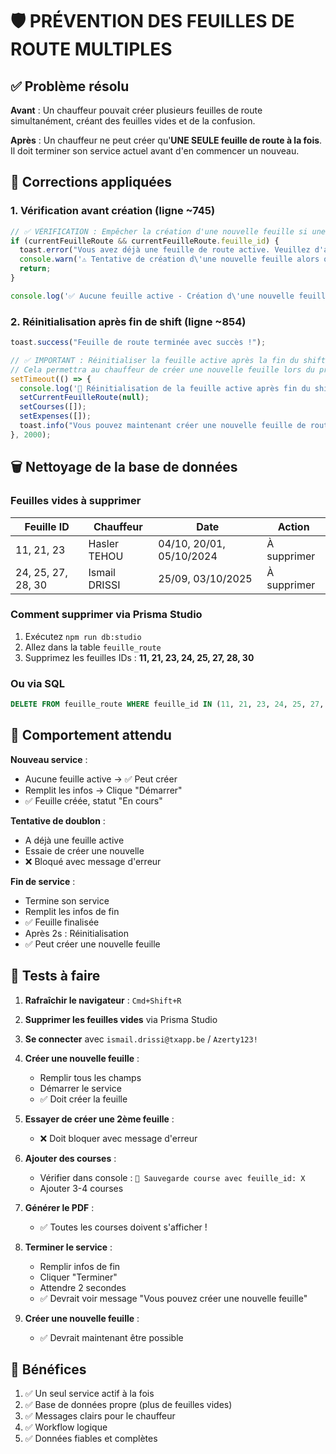 # 🛡️ PRÉVENTION DES FEUILLES DE ROUTE MULTIPLES

## ✅ Problème résolu

**Avant** : Un chauffeur pouvait créer plusieurs feuilles de route simultanément, créant des feuilles vides et de la confusion.

**Après** : Un chauffeur ne peut créer qu'**UNE SEULE feuille de route à la fois**. Il doit terminer son service actuel avant d'en commencer un nouveau.

## 🔧 Corrections appliquées

### 1. Vérification avant création (ligne ~745)

```javascript
// ✅ VÉRIFICATION : Empêcher la création d'une nouvelle feuille si une feuille active existe
if (currentFeuilleRoute && currentFeuilleRoute.feuille_id) {
  toast.error("Vous avez déjà une feuille de route active. Veuillez d'abord terminer votre service avant d'en créer une nouvelle.");
  console.warn('⚠️ Tentative de création d\'une nouvelle feuille alors qu\'une feuille active existe:', currentFeuilleRoute.feuille_id);
  return;
}

console.log('✅ Aucune feuille active - Création d\'une nouvelle feuille autorisée');
```

### 2. Réinitialisation après fin de shift (ligne ~854)

```javascript
toast.success("Feuille de route terminée avec succès !");

// ✅ IMPORTANT : Réinitialiser la feuille active après la fin du shift
// Cela permettra au chauffeur de créer une nouvelle feuille lors du prochain shift
setTimeout(() => {
  console.log('🔄 Réinitialisation de la feuille active après fin du shift');
  setCurrentFeuilleRoute(null);
  setCourses([]);
  setExpenses([]);
  toast.info("Vous pouvez maintenant créer une nouvelle feuille de route pour votre prochain service");
}, 2000);
```

## 🗑️ Nettoyage de la base de données

### Feuilles vides à supprimer

| Feuille ID | Chauffeur | Date | Action |
|------------|-----------|------|--------|
| 11, 21, 23 | Hasler TEHOU | 04/10, 20/01, 05/10/2024 | À supprimer |
| 24, 25, 27, 28, 30 | Ismail DRISSI | 25/09, 03/10/2025 | À supprimer |

### Comment supprimer via Prisma Studio

1. Exécutez `npm run db:studio`
2. Allez dans la table `feuille_route`
3. Supprimez les feuilles IDs : **11, 21, 23, 24, 25, 27, 28, 30**

### Ou via SQL

```sql
DELETE FROM feuille_route WHERE feuille_id IN (11, 21, 23, 24, 25, 27, 28, 30);
```

## 🎯 Comportement attendu

**Nouveau service** :
- Aucune feuille active → ✅ Peut créer
- Remplit les infos → Clique "Démarrer"
- ✅ Feuille créée, statut "En cours"

**Tentative de doublon** :
- A déjà une feuille active
- Essaie de créer une nouvelle
- ❌ Bloqué avec message d'erreur

**Fin de service** :
- Termine son service
- Remplit les infos de fin
- ✅ Feuille finalisée
- Après 2s : Réinitialisation
- ✅ Peut créer une nouvelle feuille

## 🧪 Tests à faire

1. **Rafraîchir le navigateur** : `Cmd+Shift+R`

2. **Supprimer les feuilles vides** via Prisma Studio

3. **Se connecter** avec `ismail.drissi@txapp.be` / `Azerty123!`

4. **Créer une nouvelle feuille** :
   - Remplir tous les champs
   - Démarrer le service
   - ✅ Doit créer la feuille

5. **Essayer de créer une 2ème feuille** :
   - ❌ Doit bloquer avec message d'erreur

6. **Ajouter des courses** :
   - Vérifier dans console : `💾 Sauvegarde course avec feuille_id: X`
   - Ajouter 3-4 courses

7. **Générer le PDF** :
   - ✅ Toutes les courses doivent s'afficher !

8. **Terminer le service** :
   - Remplir infos de fin
   - Cliquer "Terminer"
   - Attendre 2 secondes
   - ✅ Devrait voir message "Vous pouvez créer une nouvelle feuille"

9. **Créer une nouvelle feuille** :
   - ✅ Devrait maintenant être possible

## 🚀 Bénéfices

1. ✅ Un seul service actif à la fois
2. ✅ Base de données propre (plus de feuilles vides)
3. ✅ Messages clairs pour le chauffeur
4. ✅ Workflow logique
5. ✅ Données fiables et complètes
